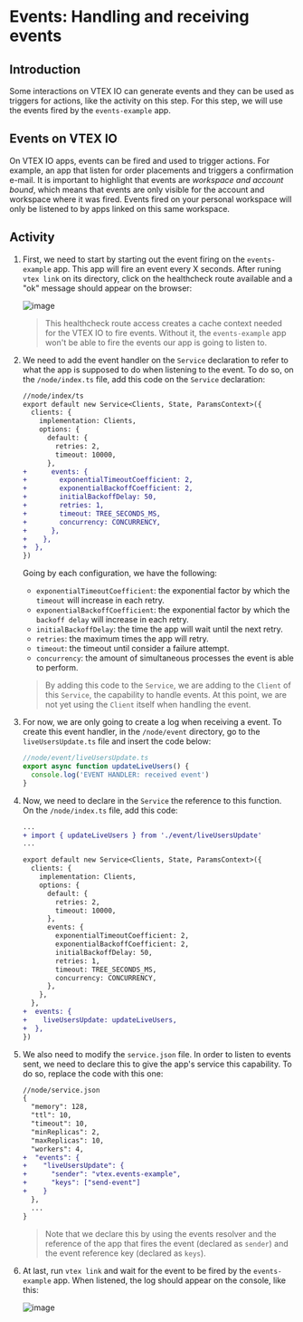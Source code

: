 # Events: Handling and receiving events

## Introduction

Some interactions on VTEX IO can generate events and they can be used as triggers for actions, like the activity on this step. For this step, we will use the events fired by the `events-example` app.

## Events on VTEX IO

On VTEX IO apps, events can be fired and used to trigger actions. For example, an app that listen for order placements and triggers a confirmation e-mail. It is important to highlight that events are _workspace and account bound_, which means that events are only visible for the account and workspace where it was fired. Events fired on your personal workspace will only be listened to by apps linked on this same workspace.

## Activity

1. First, we need to start by starting out the event firing on the `events-example` app. This app will fire an event every X seconds. After runing `vtex link` on its directory, click on the healthcheck route available and a "ok" message should appear on the browser:

   ![image](https://user-images.githubusercontent.com/43679629/83802091-8c69f380-a680-11ea-82af-a438fb73f40b.png)

   > This healthcheck route access creates a cache context needed for the VTEX IO to fire events. Without it, the `events-example` app won't be able to fire the events our app is going to listen to.

2. We need to add the event handler on the `Service` declaration to refer to what the app is supposed to do when listening to the event. To do so, on the `/node/index.ts` file, add this code on the `Service` declaration:

   ```diff
   //node/index/ts
   export default new Service<Clients, State, ParamsContext>({
     clients: {
       implementation: Clients,
       options: {
         default: {
           retries: 2,
           timeout: 10000,
         },
   +      events: {
   +        exponentialTimeoutCoefficient: 2,
   +        exponentialBackoffCoefficient: 2,
   +        initialBackoffDelay: 50,
   +        retries: 1,
   +        timeout: TREE_SECONDS_MS,
   +        concurrency: CONCURRENCY,
   +      },
   +    },
   +  },
   })
   ```

   Going by each configuration, we have the following:

   - `exponentialTimeoutCoefficient`: the exponential factor by which the `timeout` will increase in each retry.
   - `exponentialBackoffCoefficient`: the exponential factor by which the `backoff delay` will increase in each retry.
   - `initialBackoffDelay`: the time the app will wait until the next retry.
   - `retries`: the maximum times the app will retry.
   - `timeout`: the timeout until consider a failure attempt.
   - `concurrency`: the amount of simultaneous processes the event is able to perform.

   > By adding this code to the `Service`, we are adding to the `Client` of this `Service`, the capability to handle events. At this point, we are not yet using the `Client` itself when handling the event.

3. For now, we are only going to create a log when receiving a event. To create this event handler, in the `/node/event` directory, go to the `liveUsersUpdate.ts` file and insert the code below:

   ```ts
   //node/event/liveUsersUpdate.ts
   export async function updateLiveUsers() {
     console.log('EVENT HANDLER: received event')
   }
   ```

4. Now, we need to declare in the `Service` the reference to this function. On the `/node/index.ts` file, add this code:

   ```diff
   ...
   + import { updateLiveUsers } from './event/liveUsersUpdate'
   ...

   export default new Service<Clients, State, ParamsContext>({
     clients: {
       implementation: Clients,
       options: {
         default: {
           retries: 2,
           timeout: 10000,
         },
         events: {
           exponentialTimeoutCoefficient: 2,
           exponentialBackoffCoefficient: 2,
           initialBackoffDelay: 50,
           retries: 1,
           timeout: TREE_SECONDS_MS,
           concurrency: CONCURRENCY,
         },
       },
     },
   +  events: {
   +    liveUsersUpdate: updateLiveUsers,
   +  },
   })

   ```

5. We also need to modify the `service.json` file. In order to listen to events sent, we need to declare this to give the app's service this capability. To do so, replace the code with this one:

   ```diff
   //node/service.json
   {
     "memory": 128,
     "ttl": 10,
     "timeout": 10,
     "minReplicas": 2,
     "maxReplicas": 10,
     "workers": 4,
   +  "events": {
   +    "liveUsersUpdate": {
   +      "sender": "vtex.events-example",
   +      "keys": ["send-event"]
   +    }
     },
     ...
   }
   ```

   > Note that we declare this by using the events resolver and the reference of the app that fires the event (declared as `sender`) and the event reference key (declared as `keys`).

6. At last, run `vtex link` and wait for the event to be fired by the `events-example` app. When listened, the log should appear on the console, like this:

   ![image](https://user-images.githubusercontent.com/43679629/83823425-5f323b00-a6aa-11ea-816a-68525e5800d7.png)
